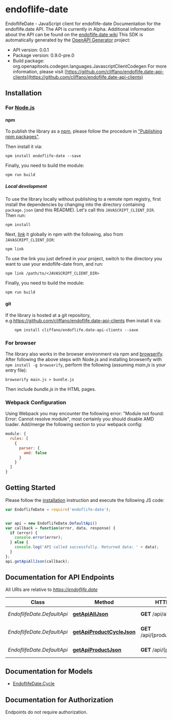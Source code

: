 # endoflife-date

EndoflifeDate - JavaScript client for endoflife-date
Documentation for the endoflife.date API. The API is currently in Alpha. Additional information about the API can be found on the [endoflife.date wiki](https://github.com/endoflife-date/endoflife.date/wiki)
This SDK is automatically generated by the [OpenAPI Generator](https://openapi-generator.tech) project:

- API version: 0.0.1
- Package version: 0.9.0-pre.0
- Build package: org.openapitools.codegen.languages.JavascriptClientCodegen
For more information, please visit [https://github.com/cliffano/endoflife.date-api-clients](https://github.com/cliffano/endoflife.date-api-clients)

## Installation

### For [Node.js](https://nodejs.org/)

#### npm

To publish the library as a [npm](https://www.npmjs.com/), please follow the procedure in ["Publishing npm packages"](https://docs.npmjs.com/getting-started/publishing-npm-packages).

Then install it via:

```shell
npm install endoflife-date --save
```

Finally, you need to build the module:

```shell
npm run build
```

##### Local development

To use the library locally without publishing to a remote npm registry, first install the dependencies by changing into the directory containing `package.json` (and this README). Let's call this `JAVASCRIPT_CLIENT_DIR`. Then run:

```shell
npm install
```

Next, [link](https://docs.npmjs.com/cli/link) it globally in npm with the following, also from `JAVASCRIPT_CLIENT_DIR`:

```shell
npm link
```

To use the link you just defined in your project, switch to the directory you want to use your endoflife-date from, and run:

```shell
npm link /path/to/<JAVASCRIPT_CLIENT_DIR>
```

Finally, you need to build the module:

```shell
npm run build
```

#### git

If the library is hosted at a git repository, e.g.https://github.com/cliffano/endoflife.date-api-clients
then install it via:

```shell
    npm install cliffano/endoflife.date-api-clients --save
```

### For browser

The library also works in the browser environment via npm and [browserify](http://browserify.org/). After following
the above steps with Node.js and installing browserify with `npm install -g browserify`,
perform the following (assuming *main.js* is your entry file):

```shell
browserify main.js > bundle.js
```

Then include *bundle.js* in the HTML pages.

### Webpack Configuration

Using Webpack you may encounter the following error: "Module not found: Error:
Cannot resolve module", most certainly you should disable AMD loader. Add/merge
the following section to your webpack config:

```javascript
module: {
  rules: [
    {
      parser: {
        amd: false
      }
    }
  ]
}
```

## Getting Started

Please follow the [installation](#installation) instruction and execute the following JS code:

```javascript
var EndoflifeDate = require('endoflife-date');


var api = new EndoflifeDate.DefaultApi()
var callback = function(error, data, response) {
  if (error) {
    console.error(error);
  } else {
    console.log('API called successfully. Returned data: ' + data);
  }
};
api.getApiAllJson(callback);

```

## Documentation for API Endpoints

All URIs are relative to *https://endoflife.date*

Class | Method | HTTP request | Description
------------ | ------------- | ------------- | -------------
*EndoflifeDate.DefaultApi* | [**getApiAllJson**](docs/DefaultApi.md#getApiAllJson) | **GET** /api/all.json | All Products
*EndoflifeDate.DefaultApi* | [**getApiProductCycleJson**](docs/DefaultApi.md#getApiProductCycleJson) | **GET** /api/{product}/{cycle}.json | Single cycle details
*EndoflifeDate.DefaultApi* | [**getApiProductJson**](docs/DefaultApi.md#getApiProductJson) | **GET** /api/{product}.json | Get All Details


## Documentation for Models

 - [EndoflifeDate.Cycle](docs/Cycle.md)


## Documentation for Authorization

Endpoints do not require authorization.

